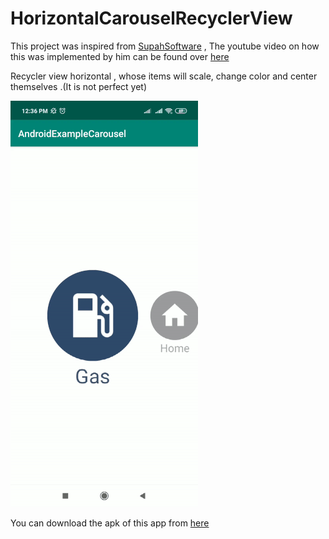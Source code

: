 # HorizontalCarouselRecyclerView

This project was inspired from [SupahSoftware](https://github.com/SupahSoftware/AndroidExampleCarousel) , The youtube video on how this was implemented by him can be found over [here](https://www.youtube.com/watch?v=byk6wF9CvJ0)


Recycler view horizontal , whose items will scale, change color and center themselves .(It is not perfect yet)

![](static/video.gif)


You can download the apk of this app from [here](https://github.com/Redman1037/HorizontalCarouselRecyclerView/releases/download/V1.0.0/HorizontalCarouselRecyclerView.V1.0.0.1-4-19.apk) 


